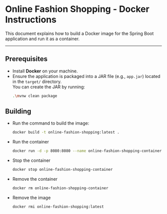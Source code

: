 # Online Fashion Shopping - Docker Instructions

This document explains how to build a Docker image for the Spring Boot application and run it as a container.

---

## **Prerequisites**
- Install **Docker** on your machine.
- Ensure the application is packaged into a JAR file (e.g., `app.jar`) located in the `target/` directory.  
  You can create the JAR by running:
  ```bash
  .\mvnw clean package
  
## **Building**
- Run the command to build the image:
  ```bash
  docker build -t online-fashion-shopping:latest .
- Run the container
  ```bash
  docker run -d -p 8080:8080 --name online-fashion-shopping-container online-fashion-shopping:latest
- Stop the container
  ```bash
  docker stop online-fashion-shopping-container
- Remove the container
  ```bash
  docker rm online-fashion-shopping-container
- Remove the image
  ```bash
  docker rmi online-fashion-shopping:latest   